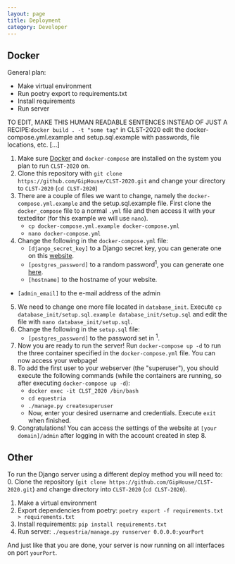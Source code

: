```yaml
---
layout: page
title: Deployment
category: Developer
---
```


## Docker
General plan:
- Make virtual environment 
- Run poetry export to requirements.txt 
- Install requirements 
- Run server

TO EDIT, MAKE THIS HUMAN READABLE SENTENCES INSTEAD OF JUST A RECIPE:`docker build . -t "some tag"` in CLST-2020
edit the docker-compose.yml.example and setup.sql.example with passwords, file locations, etc.
[...]

1. Make sure [Docker](https://www.docker.com) and `docker-compose` are installed on the system you plan to run `CLST-2020` on.
2. Clone this repository with `git clone https://github.com/GipHouse/CLST-2020.git` and change your directory to `CLST-2020` (`cd CLST-2020`)
3. There are a couple of files we want to change, namely the `docker-compose.yml.example` and the setup.sql.example file. First clone the `docker_compose` file to a normal `.yml` file and then access it with your texteditor (for this example we will use `nano`).
	- `cp docker-compose.yml.example docker-compose.yml`
	- `nano docker-compose.yml`
4. Change the following in the `docker-compose.yml` file:
	- `[django_secret_key]` to a Django secret key, you can generate one on this [website](https://miniwebtool.com/django-secret-key-generator/).
	- `[postgres_password]` to a random password<sup>1</sup>, you can generate one [here](https://passwordsgenerator.net).
	- `[hostname]` to the hostname of your website.
  - `[admin_email]` to the e-mail address of the admin
5. We need to change one more file located in `database_init`. Execute `cp database_init/setup.sql.example database_init/setup.sql` and edit the file with `nano database_init/setup.sql`.
6. Change the following in the `setup.sql` file:
	- `[postgres_password]` to the password set in <sup>1</sup>.
7. Now you are ready to run the server! Run `docker-compose up -d` to run the three container specified in the `docker-compose.yml` file. You can now access your webpage!
8. To add the first user to your webserver (the "superuser"), you should execute the following commands (while the containers are running, so after executing `docker-compose up -d`):
	- `docker exec -it CLST_2020 /bin/bash`
	- `cd equestria`
	- `./manage.py createsuperuser`
	- Now, enter your desired username and credentials. Execute `exit` when finished.
9. Congratulations! You can access the settings of the website at `[your domain]/admin` after logging in with the account created in step 8.

## Other

To run the Django server using a different deploy method you will need to:
0. Clone the repository (`git clone https://github.com/GipHouse/CLST-2020.git`) and change directory into `CLST-2020` (`cd CLST-2020`).
1. Make a virtual environment
2. Export dependencies from poetry: `poetry export -f requirements.txt > requirements.txt`
3. Install requirements: `pip install requirements.txt `
4. Run server: `./equestria/manage.py runserver 0.0.0.0:yourPort`

And just like that you are done, your server is now running on all interfaces on port `yourPort`.
